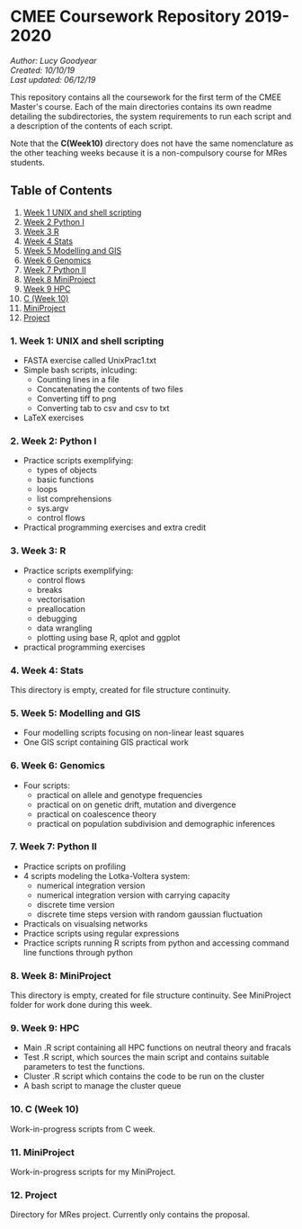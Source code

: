 # CMEE Coursework Repository 2019-2020

*Author: Lucy Goodyear*  
*Created: 10/10/19*  
*Last updated: 06/12/19*

This repository contains all the coursework for the first term of the CMEE Master's course. Each of the main directories contains its own readme detailing the subdirectories, the system requirements to run each script and a description of the contents of each script.

Note that the **C(Week10)** directory does not have the same nomenclature as the other teaching weeks because it is a non-compulsory course for MRes students.

## Table of Contents
1. [Week 1 UNIX and shell scripting](#1.Week-1-UNIX-and-bash-scripting)
2. [Week 2 Python I](#2.Week-2-Python-I)
3. [Week 3 R](#3.Week-3-R)
4. [Week 4 Stats](#4.Week-4-Stats)
5. [Week 5 Modelling and GIS](#5.Week-5-Modelling-and-GIS)
6. [Week 6 Genomics](#6.Week-6-Genomics) 
7. [Week 7 Python II](#7.Week-7-Python-II)
8. [Week 8 MiniProject](#8.Week-8-MiniProject)
9. [Week 9 HPC](#9.Week-9-HPC)
10. [C (Week 10)](#10.C-(Week-10))
11. [MiniProject](#11.Miniproject)
12. [Project](#12.Project)

### 1. Week 1: UNIX and shell scripting

* FASTA exercise called UnixPrac1.txt
* Simple bash scripts, inlcuding:
    * Counting lines in a file
    * Concatenating the contents of two files
    * Converting tiff to png
    * Converting tab to csv and csv to txt
* LaTeX exercises

### 2. Week 2: Python I

*  Practice scripts exemplifying:
    * types of objects
    * basic functions
    * loops
    * list comprehensions
    * sys.argv
    * control flows
* Practical programming exercises and extra credit

### 3. Week 3: R

* Practice scripts exemplifying:
    * control flows
    * breaks
    * vectorisation
    * preallocation
    * debugging
    * data wrangling
    * plotting using base R, qplot and ggplot
* practical programming exercises

### 4. Week 4: Stats

This directory is empty, created for file structure continuity.

### 5. Week 5: Modelling and GIS

* Four modelling scripts focusing on non-linear least squares
* One GIS script containing GIS practical work

### 6. Week 6: Genomics

* Four scripts: 
    * practical on allele and genotype frequencies
    * practical on on genetic drift, mutation and divergence
    * practical on coalescence theory
    * practical on population subdivision and demographic inferences

### 7. Week 7: Python II

* Practice scripts on profiling
* 4 scripts modeling the Lotka-Voltera system:
    * numerical integration version
    * numerical integration version with carrying capacity
    * discrete time version
    * discrete time steps version with random gaussian fluctuation
* Practicals on visualsing networks
* Practice scripts using regular expressions
* Practice scripts running R scripts from python and accessing command line functions through python

### 8. Week 8: MiniProject

This directory is empty, created for file structure continuity. See MiniProject folder for work done during this week.

### 9. Week 9: HPC

* Main .R script containing all HPC functions on neutral theory and fracals
* Test .R script, which sources the main script and contains suitable parameters to test the functions.
* Cluster .R script which contains the code to be run on the cluster
* A bash script to manage the cluster queue

### 10. C (Week 10)

Work-in-progress scripts from C week.

### 11. MiniProject

Work-in-progress scripts for my MiniProject.

### 12. Project

Directory for MRes project. Currently only contains the proposal.

